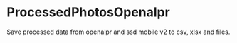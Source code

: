# ProcessedPhotosOpenalpr

Save processed data from openalpr and ssd mobile v2 to csv, xlsx and files.
